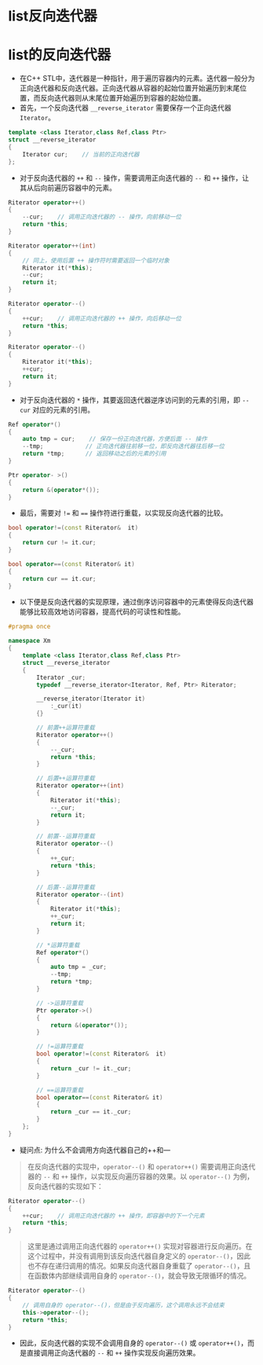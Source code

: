 # list反向迭代器

# list的反向迭代器

-   在C++ STL中，迭代器是一种指针，用于遍历容器内的元素。迭代器一般分为正向迭代器和反向迭代器。正向迭代器从容器的起始位置开始遍历到末尾位置，而反向迭代器则从末尾位置开始遍历到容器的起始位置。
-   首先，一个反向迭代器 `__reverse_iterator` 需要保存一个正向迭代器 `Iterator`。

```c++
template <class Iterator,class Ref,class Ptr>
struct __reverse_iterator
{
    Iterator cur;    // 当前的正向迭代器
};
```

-   对于反向迭代器的 `++` 和 `--` 操作，需要调用正向迭代器的 `--` 和 `++` 操作，让其从后向前遍历容器中的元素。

```c++
Riterator operator++()
{
    --cur;    // 调用正向迭代器的 -- 操作，向前移动一位
    return *this;
}

Riterator operator++(int)
{
    // 同上，使用后置 ++ 操作符时需要返回一个临时对象
    Riterator it(*this);
    --cur;
    return it;
}

Riterator operator--()
{
    ++cur;    // 调用正向迭代器的 ++ 操作，向后移动一位
    return *this;
}

Riterator operator--()
{
    Riterator it(*this);
    ++cur;
    return it;
}
```

-   对于反向迭代器的 `*` 操作，其要返回迭代器逆序访问到的元素的引用，即 `--cur` 对应的元素的引用。

```c++
Ref operator*()
{
    auto tmp = cur;    // 保存一份正向迭代器，方便后面 -- 操作
    --tmp;            // 正向迭代器往前移一位，即反向迭代器往后移一位
    return *tmp;      // 返回移动之后的元素的引用
}

Ptr operator- >()
{
    return &(operator*());
}
```

-   最后，需要对 `!=` 和 `==` 操作符进行重载，以实现反向迭代器的比较。

```c++
bool operator!=(const Riterator&  it)
{
    return cur != it.cur;
}

bool operator==(const Riterator& it)
{
    return cur == it.cur;
}
```

-   以下便是反向迭代器的实现原理，通过倒序访问容器中的元素使得反向迭代器能够比较高效地访问容器，提高代码的可读性和性能。

```c++
#pragma once

namespace Xm
{
    template <class Iterator,class Ref,class Ptr>
    struct __reverse_iterator
    {
        Iterator _cur;
        typedef __reverse_iterator<Iterator, Ref, Ptr> Riterator;

        __reverse_iterator(Iterator it)
            :_cur(it)
        {}

        // 前置++运算符重载
        Riterator operator++()
        {
            --_cur;
            return *this;
        }

        // 后置++运算符重载
        Riterator operator++(int)
        {
            Riterator it(*this);
            --_cur;
            return it;
        }

        // 前置--运算符重载
        Riterator operator--()
        {
            ++_cur;
            return *this;
        }

        // 后置--运算符重载
        Riterator operator--(int)
        {
            Riterator it(*this);
            ++_cur;
            return it;
        }

        // *运算符重载
        Ref operator*()
        {
            auto tmp = _cur;
            --tmp;
            return *tmp;
        }

        // ->运算符重载
        Ptr operator->()
        {
            return &(operator*());
        }

        // !=运算符重载
        bool operator!=(const Riterator&  it)
        {
            return _cur != it._cur;
        }

        // ==运算符重载
        bool operator==(const Riterator& it)
        {
            return _cur == it._cur;
        }
    };
}

```

-   疑问点: 为什么不会调用方向迭代器自己的++和—

> 在反向迭代器的实现中，`operator--()` 和 `operator++()` 需要调用正向迭代器的 `--` 和 `++` 操作，以实现反向遍历容器的效果。以 `operator--()` 为例，反向迭代器的实现如下：

```c++
Riterator operator--()
{
    ++cur;    // 调用正向迭代器的 ++ 操作，即容器中的下一个元素
    return *this;
}
```

> 这里是通过调用正向迭代器的 `operator++()` 实现对容器进行反向遍历。在这个过程中，并没有调用到该反向迭代器自身定义的 `operator--()`，因此也不存在递归调用的情况。如果反向迭代器自身重载了 `operator--()`，且在函数体内部继续调用自身的 `operator--()`，就会导致无限循环的情况。

```c++
Riterator operator--()
{
    // 调用自身的 operator--()，但是由于反向遍历，这个调用永远不会结束
    this->operator--();
    return *this;
}
```

-   因此，反向迭代器的实现不会调用自身的 `operator--()` 或 `operator++()`，而是直接调用正向迭代器的 `--` 和 `++` 操作实现反向遍历效果。
